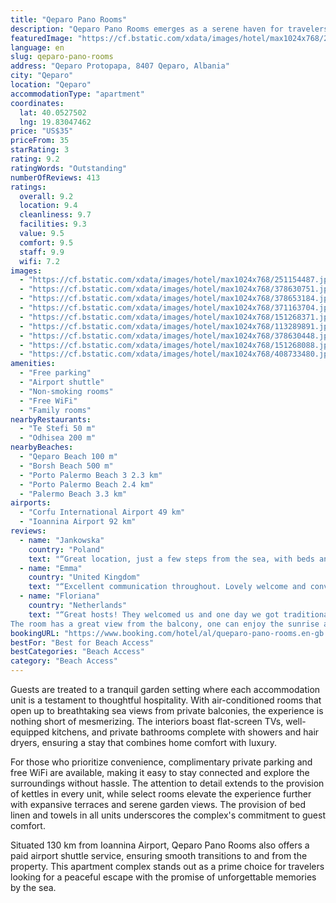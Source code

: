```yaml
---
title: "Qeparo Pano Rooms"
description: "Qeparo Pano Rooms emerges as a serene haven for travelers seeking the perfect blend of comfort and convenience in the heart of Vlorë County."
featuredImage: "https://cf.bstatic.com/xdata/images/hotel/max1024x768/251154487.jpg?k=589ddbd3e58a8b7c5bb8f148e71ecd1ab159601ef2e2e82ae918deeeed5bdaa9&o=&hp=1"
language: en
slug: qeparo-pano-rooms
address: "Qeparo Protopapa, 8407 Qeparo, Albania"
city: "Qeparo"
location: "Qeparo"
accommodationType: "apartment"
coordinates:
  lat: 40.0527502
  lng: 19.83047462
price: "US$35"
priceFrom: 35
starRating: 3
rating: 9.2
ratingWords: "Outstanding"
numberOfReviews: 413
ratings:
  overall: 9.2
  location: 9.4
  cleanliness: 9.7
  facilities: 9.3
  value: 9.5
  comfort: 9.5
  staff: 9.9
  wifi: 7.2
images:
  - "https://cf.bstatic.com/xdata/images/hotel/max1024x768/251154487.jpg?k=589ddbd3e58a8b7c5bb8f148e71ecd1ab159601ef2e2e82ae918deeeed5bdaa9&o=&hp=1"
  - "https://cf.bstatic.com/xdata/images/hotel/max1024x768/378630751.jpg?k=8bb8cf2b0fe5aabcb78cdf2bb9817875f9145044dd9cd595b91eda7dec8c6ed0&o=&hp=1"
  - "https://cf.bstatic.com/xdata/images/hotel/max1024x768/378653184.jpg?k=6f4f56268c5a70193ff159e9bf2d81453adaf8bd1100f5443e7052c531886039&o=&hp=1"
  - "https://cf.bstatic.com/xdata/images/hotel/max1024x768/371163704.jpg?k=a932ce9867a160fecbad7759ec53e6509805149b6c1152c2f14a870a6a0433e0&o=&hp=1"
  - "https://cf.bstatic.com/xdata/images/hotel/max1024x768/151268371.jpg?k=59b269099197d9725ccfe9b0b036487206a8160588e41742753b92c9b53d7bed&o=&hp=1"
  - "https://cf.bstatic.com/xdata/images/hotel/max1024x768/113289891.jpg?k=62c6ec73274adc583819bd506db46068d481b6c67173043306fadd00f6a7415a&o=&hp=1"
  - "https://cf.bstatic.com/xdata/images/hotel/max1024x768/378630448.jpg?k=74d20bfd1fe20a88b72f1bcca92656affa50030f8c523398b9bd8a4f19ff69c9&o=&hp=1"
  - "https://cf.bstatic.com/xdata/images/hotel/max1024x768/151268088.jpg?k=011f756a0e90881b692fd5ae9f876c01400bbbf02b436bdc6e1edd851e41e559&o=&hp=1"
  - "https://cf.bstatic.com/xdata/images/hotel/max1024x768/408733480.jpg?k=10edf32fa28d98e1fed45bca5f02f022b778eb543c4e1e44dd08950a028df246&o=&hp=1"
amenities:
  - "Free parking"
  - "Airport shuttle"
  - "Non-smoking rooms"
  - "Free WiFi"
  - "Family rooms"
nearbyRestaurants:
  - "Te Stefi 50 m"
  - "Odhisea 200 m"
nearbyBeaches:
  - "Qeparo Beach 100 m"
  - "Borsh Beach 500 m"
  - "Porto Palermo Beach 3 2.3 km"
  - "Porto Palermo Beach 2.4 km"
  - "Palermo Beach 3.3 km"
airports:
  - "Corfu International Airport 49 km"
  - "Ioannina Airport 92 km"
reviews:
  - name: "Jankowska"
    country: "Poland"
    text: "“Great location, just a few steps from the sea, with beds and umbrellas. The place was really nice, with an extraordinary view. I would give an extra point for a well organized and very practical place. There was everything you needed. The very...”"
  - name: "Emma"
    country: "United Kingdom"
    text: "“Excellent communication throughout. Lovely welcome and convenient parking. Really friendly owners, offered a lovely coffee in the morning. Excellent value for money!”"
  - name: "Floriana"
    country: "Netherlands"
    text: "“Great hosts! They welcomed us and one day we got traditional breakfast \"petulla\" made for us and they brought it to our room. I found this such a sweet gesture.
The room has a great view from the balcony, one can enjoy the sunrise and sunset from...”"
bookingURL: "https://www.booking.com/hotel/al/queparo-pano-rooms.en-gb.html?aid=8035640"
bestFor: "Best for Beach Access"
bestCategories: "Beach Access"
category: "Beach Access"
---
```


Guests are treated to a tranquil garden setting where each accommodation unit is a testament to thoughtful hospitality. With air-conditioned rooms that open up to breathtaking sea views from private balconies, the experience is nothing short of mesmerizing. The interiors boast flat-screen TVs, well-equipped kitchens, and private bathrooms complete with showers and hair dryers, ensuring a stay that combines home comfort with luxury.

For those who prioritize convenience, complimentary private parking and free WiFi are available, making it easy to stay connected and explore the surroundings without hassle. The attention to detail extends to the provision of kettles in every unit, while select rooms elevate the experience further with expansive terraces and serene garden views. The provision of bed linen and towels in all units underscores the complex's commitment to guest comfort.

Situated 130 km from Ioannina Airport, Qeparo Pano Rooms also offers a paid airport shuttle service, ensuring smooth transitions to and from the property. This apartment complex stands out as a prime choice for travelers looking for a peaceful escape with the promise of unforgettable memories by the sea.